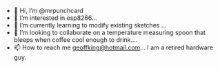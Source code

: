 - 👋 Hi, I’m @mrpunchcard
- 👀 I’m interested in esp8266...
- 🌱 I’m currently learning to modify existing sketches ...
- 💞️ I’m looking to collaborate on a temperature measuring spoon that bleeps when coffee cool enough to drink....
- 📫 How to reach me geoffking@hotmail.com...
     I am a retired hardware guy.
<!---
mrpunchcard/mrpunchcard is a ✨ special ✨ repository because its `README.md` (this file) appears on your GitHub profile.
You can click the Preview link to take a look at your changes.
--->
